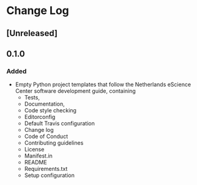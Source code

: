 # Change Log

## [Unreleased]

## 0.1.0

### Added

* Empty Python project templates that follow the Netherlands eScience Center software development guide, containing
	- Tests,
	- Documentation,
	- Code style checking
	- Editorconfig
	- Default Travis configuration
	- Change log
	- Code of Conduct
	- Contributing guidelines
	- License
	- Manifest.in
	- README
	- Requirements.txt
	- Setup configuration
